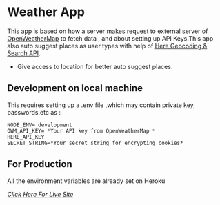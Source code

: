 # Weather App

This app is based on how a server makes request to external server of [OpenWeatherMap](https://openweathermap.org/) to fetch data , and about setting up API Keys.This app also auto suggest places as user types with help of [Here Geocoding & Search API](https://developer.here.com/documentation/geocoding-search-api/dev_guide/index.html).

-   Give access to location for better auto suggest places.

## Development on local machine

This requires setting up a .env file ,which may contain private key, passwords,etc as :

```
NODE_ENV= development
OWM_API_KEY= *Your API key from OpenWeatherMap *
HERE_API_KEY
SECRET_STRING=*Your secret string for encrypting cookies*
```

## For Production

All the environment variables are already set on Heroku

_[Click Here For Live Site](https://weather-app-by-ritwik.herokuapp.com/)_
